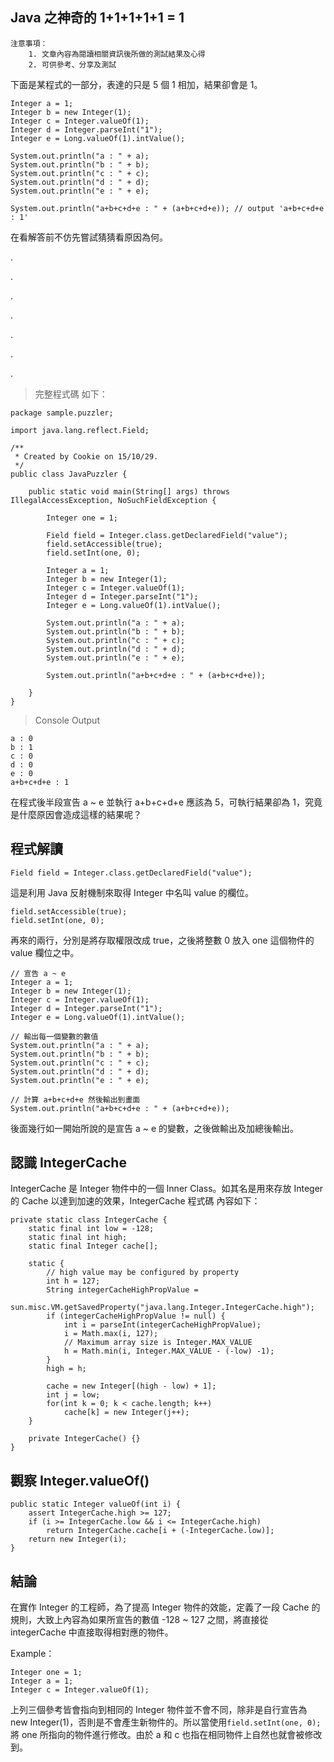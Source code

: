 ## Java 之神奇的 1+1+1+1+1 = 1

	注意事項：
		1. 文章內容為閱讀相關資訊後所做的測試結果及心得
		2. 可供參考、分享及測試


下面是某程式的一部分，表達的只是 5 個 1 相加，結果卻會是 1。

	Integer a = 1;
	Integer b = new Integer(1);
	Integer c = Integer.valueOf(1);
	Integer d = Integer.parseInt("1");
	Integer e = Long.valueOf(1).intValue();
	
	System.out.println("a : " + a);
	System.out.println("b : " + b);
	System.out.println("c : " + c);
	System.out.println("d : " + d);
	System.out.println("e : " + e);
	
	System.out.println("a+b+c+d+e : " + (a+b+c+d+e)); // output 'a+b+c+d+e : 1'

在看解答前不仿先嘗試猜猜看原因為何。

.

.

.

.

.

.

.

> 完整程式碼 如下：

	package sample.puzzler;

	import java.lang.reflect.Field;

	/**
	 * Created by Cookie on 15/10/29.
	 */
	public class JavaPuzzler {
	    
	    public static void main(String[] args) throws IllegalAccessException, NoSuchFieldException {

	        Integer one = 1;

	        Field field = Integer.class.getDeclaredField("value");
	        field.setAccessible(true);
	        field.setInt(one, 0);

	        Integer a = 1;
	        Integer b = new Integer(1);
	        Integer c = Integer.valueOf(1);
	        Integer d = Integer.parseInt("1");
	        Integer e = Long.valueOf(1).intValue();

	        System.out.println("a : " + a);
	        System.out.println("b : " + b);
	        System.out.println("c : " + c);
	        System.out.println("d : " + d);
	        System.out.println("e : " + e);

	        System.out.println("a+b+c+d+e : " + (a+b+c+d+e));

	    }
	}

> Console Output

	a : 0
	b : 1
	c : 0
	d : 0
	e : 0
	a+b+c+d+e : 1
	
在程式後半段宣告 a ~ e 並執行 a+b+c+d+e 應該為 5，可執行結果卻為 1，究竟是什麼原因會造成這樣的結果呢？

## 程式解讀

	Field field = Integer.class.getDeclaredField("value");

這是利用 Java 反射機制來取得 Integer 中名叫 value 的欄位。

	field.setAccessible(true);
	field.setInt(one, 0);

再來的兩行，分別是將存取權限改成 true，之後將整數 0 放入 one 這個物件的 value 欄位之中。

	// 宣告 a ~ e
	Integer a = 1;
	Integer b = new Integer(1);
	Integer c = Integer.valueOf(1);
	Integer d = Integer.parseInt("1");
	Integer e = Long.valueOf(1).intValue();
	
	// 輸出每一個變數的數值
	System.out.println("a : " + a);
	System.out.println("b : " + b);
	System.out.println("c : " + c);
	System.out.println("d : " + d);
	System.out.println("e : " + e);
	
	// 計算 a+b+c+d+e 然後輸出到畫面
	System.out.println("a+b+c+d+e : " + (a+b+c+d+e));

後面幾行如一開始所說的是宣告 a ~ e 的變數，之後做輸出及加總後輸出。

## 認識 IntegerCache

IntegerCache 是 Integer 物件中的一個 Inner Class。如其名是用來存放 Integer 的 Cache 以達到加速的效果，IntegerCache 程式碼 內容如下：

	private static class IntegerCache {
        static final int low = -128;
        static final int high;
        static final Integer cache[];

        static {
            // high value may be configured by property
            int h = 127;
            String integerCacheHighPropValue =
                sun.misc.VM.getSavedProperty("java.lang.Integer.IntegerCache.high");
            if (integerCacheHighPropValue != null) {
                int i = parseInt(integerCacheHighPropValue);
                i = Math.max(i, 127);
                // Maximum array size is Integer.MAX_VALUE
                h = Math.min(i, Integer.MAX_VALUE - (-low) -1);
            }
            high = h;

            cache = new Integer[(high - low) + 1];
            int j = low;
            for(int k = 0; k < cache.length; k++)
                cache[k] = new Integer(j++);
        }

        private IntegerCache() {}
    }

## 觀察 Integer.valueOf()

	public static Integer valueOf(int i) {
        assert IntegerCache.high >= 127;
        if (i >= IntegerCache.low && i <= IntegerCache.high)
            return IntegerCache.cache[i + (-IntegerCache.low)];
        return new Integer(i);
    }
    
## 結論

在實作 Integer 的工程師，為了提高 Integer 物件的效能，定義了一段 Cache 的規則，大致上內容為如果所宣告的數值 -128 ~ 127 之間，將直接從 integerCache 中直接取得相對應的物件。

Example：

	Integer one = 1;
	Integer a = 1;
	Integer c = Integer.valueOf(1);
	
上列三個參考皆會指向到相同的 Integer 物件並不會不同，除非是自行宣告為 new Integer(1)，否則是不會產生新物件的。所以當使用`field.setInt(one, 0);`將 one 所指向的物件進行修改。由於 a 和 c 也指在相同物件上自然也就會被修改到。





